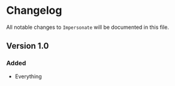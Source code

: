 # Changelog

All notable changes to `Impersonate` will be documented in this file.

## Version 1.0

### Added
- Everything
